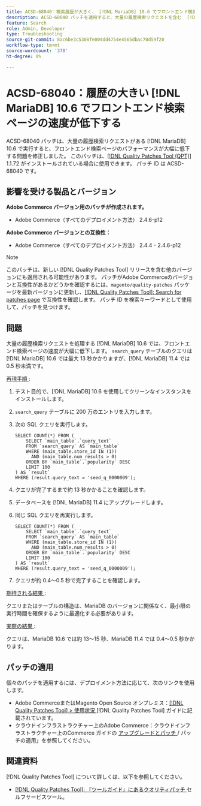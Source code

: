 ```yaml
---
title: ACSD-68040：検索履歴が大きく、 [!DNL MariaDB] 10.6 でフロントエンド検索ページの速度が低下する
description: ACSD-68040 パッチを適用すると、大量の履歴検索リクエストを含む  [!DNL MariaDB] 10.6 上でフロントエンド検索ページを実行した際に、Adobe Commerceの問題により大幅なパフォーマンスの低下が発生する問題を修正できます。
feature: Search
role: Admin, Developer
type: Troubleshooting
source-git-commit: 8ac6be3c5308fe004dd4754e4565dbac70d59f20
workflow-type: tm+mt
source-wordcount: '378'
ht-degree: 0%

---
```



# ACSD-68040：履歴の大きい [!DNL MariaDB] 10.6 でフロントエンド検索ページの速度が低下する

ACSD-68040 パッチは、大量の履歴検索リクエストがある [!DNL MariaDB] 10.6 で実行すると、フロントエンド検索ページのパフォーマンスが大幅に低下する問題を修正しました。 このパッチは、[[!DNL Quality Patches Tool (QPT)]](/help/tools/quality-patches-tool/quality-patches-tool-to-self-serve-quality-patches.md) 1.1.72 がインストールされている場合に使用できます。 パッチ ID は ACSD-68040 です。

## 影響を受ける製品とバージョン

**Adobe Commerce バージョン用のパッチが作成されます。**

* Adobe Commerce（すべてのデプロイメント方法） 2.4.6-p12

**Adobe Commerce バージョンとの互換性：**

* Adobe Commerce（すべてのデプロイメント方法） 2.4.4 - 2.4.6-p12

>[!NOTE]
>
>このパッチは、新しい [!DNL Quality Patches Tool] リリースを含む他のバージョンにも適用される可能性があります。 パッチがAdobe Commerceのバージョンと互換性があるかどうかを確認するには、`magento/quality-patches` パッケージを最新バージョンに更新し、[[!DNL Quality Patches Tool]: Search for patches page](https://experienceleague.adobe.com/tools/commerce-quality-patches/index.html) で互換性を確認します。 パッチ ID を検索キーワードとして使用して、パッチを見つけます。

## 問題

大量の履歴検索リクエストを処理する [!DNL MariaDB] 10.6 では、フロントエンド検索ページの速度が大幅に低下します。 `search_query` テーブルのクエリは [!DNL MariaDB] 10.6 では最大 13 秒かかりますが、[!DNL MariaDB] 11.4 では 0.5 秒未満です。

<u> 再現手順 </u>:

1. テスト目的で、[!DNL MariaDB] 10.6 を使用してクリーンなインスタンスをインストールします。
1. `search_query` テーブルに 200 万のエントリを入力します。
1. 次の SQL クエリを実行します。

   ```
   SELECT COUNT(*) FROM (
       SELECT `main_table`.`query_text`
       FROM `search_query` AS `main_table`
       WHERE (main_table.store_id IN (1))
         AND (main_table.num_results > 0)
       ORDER BY `main_table`.`popularity` DESC
       LIMIT 100
   ) AS `result`
   WHERE (result.query_text = 'seed_q_0000009');
   ```

1. クエリが完了するまで約 13 秒かかることを確認します。
1. データベースを [!DNL MariaDB] 11.4 にアップグレードします。
1. 同じ SQL クエリを再実行します。

   ```
   SELECT COUNT(*) FROM (
       SELECT `main_table`.`query_text`
       FROM `search_query` AS `main_table`
       WHERE (main_table.store_id IN (1))
         AND (main_table.num_results > 0)
       ORDER BY `main_table`.`popularity` DESC
       LIMIT 100
   ) AS `result`
   WHERE (result.query_text = 'seed_q_0000009');
   ```

1. クエリが約 0.4～0.5 秒で完了することを確認します。

<u> 期待される結果 </u>:

クエリまたはテーブルの構造は、MariaDB のバージョンに関係なく、最小限の実行時間を確保するように最適化する必要があります。

<u> 実際の結果 </u>:

クエリは、MariaDB 10.6 では約 13～15 秒、MariaDB 11.4 では 0.4～0.5 秒かかります。

## パッチの適用

個々のパッチを適用するには、デプロイメント方法に応じて、次のリンクを使用します。

* Adobe CommerceまたはMagento Open Source オンプレミス：[[!DNL Quality Patches Tool] > 使用状況 ](/help/tools/quality-patches-tool/usage.md)[!DNL Quality Patches Tool] ガイドに記載されています。
* クラウドインフラストラクチャー上のAdobe Commerce：クラウドインフラストラクチャー上のCommerce ガイドの [ アップグレードとパッチ ](https://experienceleague.adobe.com/docs/commerce-cloud-service/user-guide/develop/upgrade/apply-patches.html)/ パッチの適用」を参照してください。

## 関連資料

[!DNL Quality Patches Tool] について詳しくは、以下を参照してください。

* [[!DNL Quality Patches Tool]: 『ツールガイド』にあるクオリティパッチ ](/help/tools/quality-patches-tool/quality-patches-tool-to-self-serve-quality-patches.md) セルフサービスツール。

